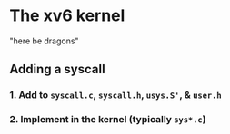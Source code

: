 # The xv6 kernel

"here be dragons"

## Adding a syscall

### 1. Add to `syscall.c`, `syscall.h`, `usys.S'`, & `user.h`

### 2. Implement in the kernel (typically `sys*.c`)
